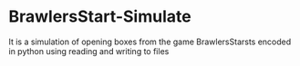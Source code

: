 # BrawlersStart-Simulate
 It is a simulation of opening boxes from the game BrawlersStarsts encoded in python using reading and writing to files
